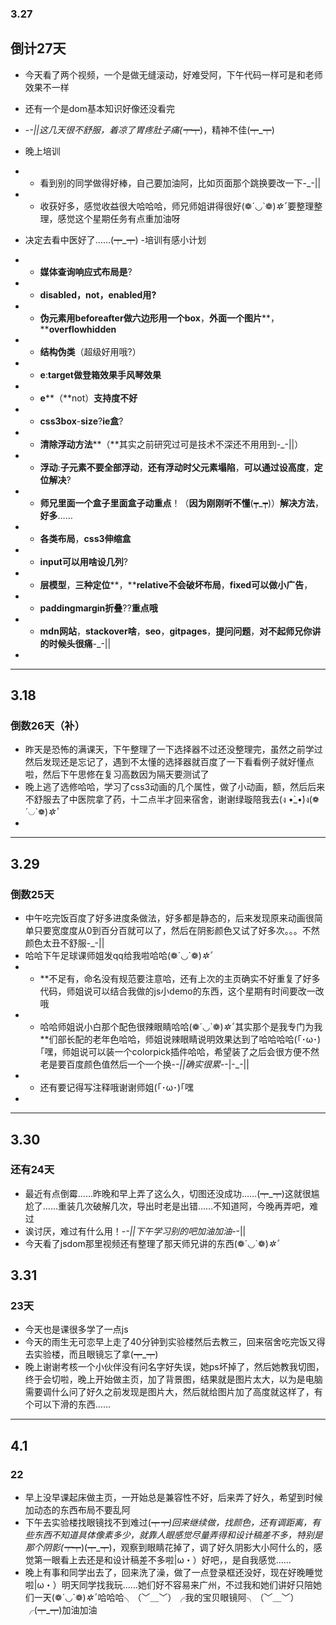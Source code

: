 ### 3.27
## 倒计27天
- 今天看了两个视频，一个是做无缝滚动，好难受阿，下午代码一样可是和老师效果不一样
- 还有一个是dom基本知识好像还没看完
- -_-||这几天很不舒服，着凉了胃疼肚子痛(┯_┯)，精神不佳(┯_┯)
- 晚上培训
- - 看到别的同学做得好棒，自己要加油阿，比如页面那个跳换要改一下-_-||
- - 收获好多，感觉收益很大哈哈哈，师兄师姐讲得很好(❁´◡`❁)*✲ﾟ*要整理整理，感觉这个星期任务有点重加油呀

- 决定去看中医好了……(┯_┯)
-培训有感小计划
- - **媒体查询响应式布局是**?
- -  ****disabled，not，enabled用**?**
- - **伪元素用beforeafter做六边形用一个box**，**外面一个图片****，****overflowhidden**
- - **结构伪类**（超级好用哦?）
- - **e**:**target做登箱效果手风琴效果**

- - **e****（**not）**支持度不好**
- - **css3box**-**size**?**ie盒**?
- - **清除浮动方法****（**其实之前研究过可是技术不深还不用用到-_-||）
- - **浮动**:**子元素不要全部浮动**，**还有浮动时父元素塌陷**，**可以通过设高度**，**定位解决**?
- - **师兄里面一个盒子里面盒子动重点**！（**因为刚刚听不懂**(┯_┯)）**解决方法**，**好多**……
- - **各类布局**，**css3伸缩盒**
- - **input可以用啥设几列**?
- - **层模型**，**三种定位****，****relative不会破坏布局**，**fixed可以做小广告**，
- - **paddingmargin折叠**??**重点哦**
- - **mdn网站**，**stackover啥**，**seo**，**gitpages**，**提问问题**，**对不起师兄你讲的时候头很痛**-_-||
- 

---
## 3.18
 ### 倒数26天（补）
- 昨天是恐怖的满课天，下午整理了一下选择器不过还没整理完，虽然之前学过然后发现还是忘记了，遇到不太懂的选择器就百度了一下看看例子就好懂点啦，然后下午思修在复习高数因为隔天要测试了
- 晚上逃了选修哈哈，学习了css3动画的几个属性，做了小动画，额，然后后来不舒服去了中医院拿了药，十二点半才回来宿舍，谢谢绿璇陪我去(ง •̀_•́)ง(❁´◡`❁)*✲ﾟ*
- 

---
## 3.29
### 倒数25天
- 中午吃完饭百度了好多进度条做法，好多都是静态的，后来发现原来动画很简单只要宽度度从0到百分百就可以了，然后在阴影颜色又试了好多次。。。不然颜色太丑不舒服-_-||
- 哈哈下午足球课师姐发qq给我啦哈哈(❁´◡`❁)*✲ﾟ*
- - **不足有，命名没有规范要注意哈，还有上次的主页确实不好重复了好多代码，师姐说可以结合我做的js小demo的东西，这个星期有时间要改一改哦
- - 哈哈师姐说小白那个配色很辣眼睛哈哈(❁´◡`❁)*✲ﾟ*其实那个是我专门为我**们部长配的老年色哈哈，师姐说辣眼睛说明效果达到了哈哈哈哈(｢･ω･)｢嘿，师姐说可以装一个colorpick插件哈哈，希望装了之后会很方便不然老是要百度颜色值然后一个一个换-_-||确实很累-_-|-_-||
- - 还有要记得写注释哦谢谢师姐(｢･ω･)｢嘿
- 

---
## 3.30
### 还有24天
- 最近有点倒霉……昨晚和早上弄了这么久，切图还没成功……(┯_┯)这就很尴尬了……重装几次破解几次，导出时老是出错……不知道阿，今晚再弄吧，难过
- 诶讨厌，难过有什么用！-_-||下午学习别的吧加油加油-_-||
- 今天看了jsdom那里视频还有整理了那天师兄讲的东西(❁´◡`❁)*✲ﾟ*
## 3.31
### 23天
- 今天也是课很多学了一点js
- 今天的雨生无可恋早上走了40分钟到实验楼然后去教三，回来宿舍吃完饭又得去实验楼，而且眼镜忘了拿(┯_┯)
- 晚上谢谢考核一个小伙伴没有问名字好失误，她ps坏掉了，然后她教我切图，终于会切啦，晚上开始做主页，加了背景图，结果就是图片太大，以为是电脑需要调什么问了好久之前发现是图片大，然后就给图片加了高度就这样了，有个可以下滑的东西……

---
## 4.1
### 22
- 早上没早课起床做主页，一开始总是兼容性不好，后来弄了好久，希望到时候加动态的东西布局不要乱阿
- 下午去实验楼找眼镜找不到难过(┯_┯)回来继续做，找颜色，还有调距离，有些东西不知道具体像素多少，就靠人眼感觉尽量弄得和设计稿差不多，特别是那个阴影(┯_┯)(┯_┯)，观察到眼睛花掉了，调了好久阴影大小阿什么的，感觉第一眼看上去还是和设计稿差不多啦|ω・）好吧，，是自我感觉……
- 晚上有事和同学出去了，回来洗了澡，做了一点登录框还没好，现在好晚睡觉啦|ω・）明天同学找我玩……她们好不容易来广州，不过我和她们讲好只陪她们一天(❁´◡`❁)*✲ﾟ*哈哈哈╮（﹀＿﹀）╭我的宝贝眼镜阿╮（﹀＿﹀）╭(┯_┯)加油加油